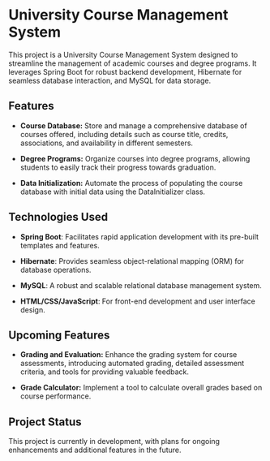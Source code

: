# University Course Management System

This project is a University Course Management System designed to streamline the management of academic courses and degree programs. It leverages Spring Boot for robust backend development, Hibernate for seamless database interaction, and MySQL for data storage.

## Features

- **Course Database:** Store and manage a comprehensive database of courses offered, including details such as course title, credits, associations, and availability in different semesters.

- **Degree Programs:** Organize courses into degree programs, allowing students to easily track their progress towards graduation.

- **Data Initialization:** Automate the process of populating the course database with initial data using the DataInitializer class.

## Technologies Used

- **Spring Boot**: Facilitates rapid application development with its pre-built templates and features.

- **Hibernate**: Provides seamless object-relational mapping (ORM) for database operations.

- **MySQL**: A robust and scalable relational database management system.

- **HTML/CSS/JavaScript**: For front-end development and user interface design.

## Upcoming Features

- **Grading and Evaluation:** Enhance the grading system for course assessments, introducing automated grading, detailed assessment criteria, and tools for providing valuable feedback.

- **Grade Calculator:** Implement a tool to calculate overall grades based on course performance.

## Project Status

This project is currently in development, with plans for ongoing enhancements and additional features in the future.
